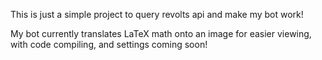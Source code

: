 This is just a simple project to query revolts api and make my bot work!

My bot currently translates LaTeX math onto an image for easier viewing, with code compiling, and settings coming soon!